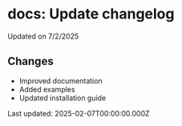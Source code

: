 # docs: Update changelog

Updated on 7/2/2025

## Changes
- Improved documentation
- Added examples
- Updated installation guide

Last updated: 2025-02-07T00:00:00.000Z
